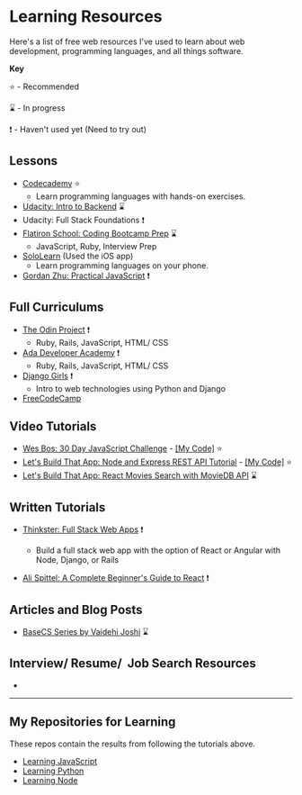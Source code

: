 # Learning Resources

Here's a list of free web resources I've used to learn about web development, programming languages, and all things software.

**Key**

:star:  - Recommended

:hourglass: - In progress

:exclamation: - Haven't used yet (Need to try out)

## Lessons

- [Codecademy](https://www.codecademy.com/) :star:
  - Learn programming languages with hands-on exercises.
- [Udacity: Intro to Backend](https://classroom.udacity.com/courses/ud171) :hourglass:
- Udacity: Full Stack Foundations :exclamation:
- [Flatiron School: Coding Bootcamp Prep](https://flatironschool.com/programs/online-bootcamp-prep-course/) :hourglass:
  - JavaScript, Ruby, Interview Prep
- [SoloLearn](https://www.sololearn.com/) (Used the iOS app)
  - Learn programming languages on your phone. <!-- [Coursera: Algorithms, Part I from Princeton University](https://www.coursera.org/learn/algorithms-part1/) --> 
- [Gordan Zhu: Practical JavaScript](https://watchandcode.com/) :exclamation:

## Full Curriculums

- [The Odin Project](https://www.theodinproject.com/courses?ref=homenav) :exclamation:
  - Ruby, Rails, JavaScript, HTML/ CSS
- [Ada Developer Academy](https://github.com/Ada-Developers-Academy/textbook-curriculum) :exclamation:
  - Ruby, Rails, JavaScript, HTML/ CSS
- [Django Girls](https://tutorial.djangogirls.org/en/) :exclamation:
  - Intro to web technologies using Python and Django
- [FreeCodeCamp](https://learn.freecodecamp.org/)

## Video Tutorials

- [Wes Bos: 30 Day JavaScript Challenge](https://javascript30.com/) - [[My Code]](https://github.com/stephaniekyyip/learning_javascript/tree/master/javascript-30) :star:
- [Let's Build That App: Node and Express REST API Tutorial](https://www.youtube.com/watch?v=F7NVpxxmmgM&list=PL0dzCUj1L5JE4w_OctDGyZOhML6OtJSqR) - [[My Code]](https://github.com/stephaniekyyip/learning_node/tree/master/node-rest-api) :star:
- [Let's Build That App: React Movies Search with MovieDB API](https://www.youtube.com/watch?v=bqSSLr8A8PU) :hourglass:

## Written Tutorials

- [Thinkster: Full Stack Web Apps](https://thinkster.io/tutorials/fullstack) :exclamation:

  - Build a full stack web app with the option of React or Angular with Node, Django, or Rails

- [Ali Spittel: A Complete Beginner's Guide to React](https://zen-of-programming.com/beginners-guide-react/) :exclamation:

## Articles and Blog Posts

- [BaseCS Series by Vaidehi Joshi](https://github.com/vaidehijoshi/basecs-series/blob/master/README.md) :hourglass:

## Interview/ Resume/  Job Search Resources

- 

---

## My Repositories for Learning

These repos contain the results from following the tutorials above.

- [Learning JavaScript](https://github.com/stephaniekyyip/learning_javascript)
- [Learning Python](https://github.com/stephaniekyyip/python)
- [Learning Node](https://github.com/stephaniekyyip/learning_node)
